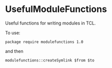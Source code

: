 UsefulModuleFunctions
=====================

Useful functions for writing modules in TCL.

To use:

    package require modulefunctions 1.0

and then

    modulefunctions::createSymlink $from $to
